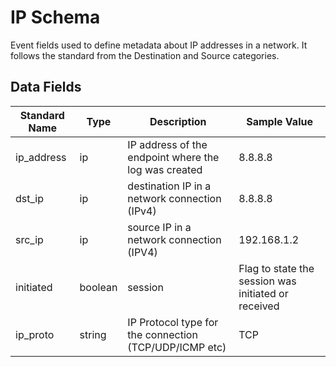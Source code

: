 # IP Schema

Event fields used to define metadata about IP addresses in a network. It follows the standard from the Destination and Source categories.

## Data Fields

| Standard Name | Type | Description | Sample Value |
|--------|---------|-------|-------|
| ip_address | ip | IP address of the endpoint where the log was created | 8.8.8.8 |
| dst_ip | ip | destination IP in a network connection (IPv4) | 8.8.8.8 |
| src_ip | ip | source IP in a network connection (IPV4) | 192.168.1.2 |
| initiated | boolean | session | Flag to state the session was initiated or received | True |
| ip_proto | string | IP Protocol type for the connection (TCP/UDP/ICMP etc) | TCP |
